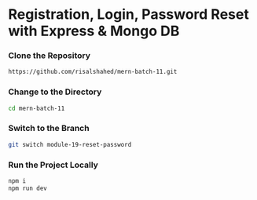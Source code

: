 # Registration, Login, Password Reset with Express & Mongo DB

### Clone the Repository

```bash
https://github.com/risalshahed/mern-batch-11.git
```

### Change to the Directory

```bash
cd mern-batch-11
```

### Switch to the Branch

```bash
git switch module-19-reset-password
```

### Run the Project Locally

```bash
npm i
npm run dev
```
